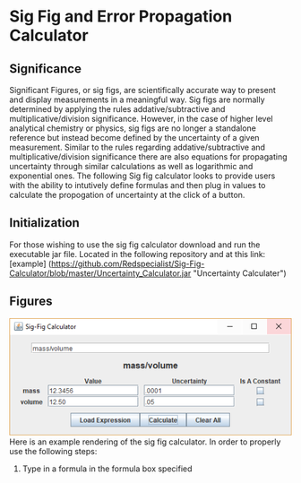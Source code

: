 # Sig Fig and Error Propagation Calculator
## Significance
Significant Figures, or sig figs, are scientifically accurate way to present and display measurements in a meaningful way. Sig figs are normally determined by applying the rules addative/subtractive and multiplicative/division significance. However, in the case of higher level analytical chemistry or physics, sig figs are no longer a standalone reference but instead become defined by the uncertainty of a given measurement. Similar to the rules regarding addative/subtractive and multiplicative/division significance there are also equations for propagating uncertainty through similar calculations as well as logarithmic and exponential ones. The following Sig fig calculator looks to provide users with the ability to intutively define formulas and then plug in values to calculate the propogation of uncertainty at the click of a button.

## Initialization
For those wishing to use the sig fig calculator download and run the executable jar file. Located in the following repository and at this link: [example] (https://github.com/Redspecialist/Sig-Fig-Calculator/blob/master/Uncertainty_Calculator.jar "Uncertainty Calculater")


## Figures
![alt text](https://github.com/Redspecialist/Sig-Fig-Calculator/blob/master/SigFigCalculator.PNG)  
Here is an example rendering of the sig fig calculator. In order to properly use the following steps:
1. Type in a formula in the formula box specified
